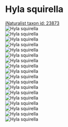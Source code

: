 
Hyla squirella
==============
  
[iNaturalist taxon id: 23873](https://www.inaturalist.org/taxa/23873)  
![Hyla squirella](https://inaturalist-open-data.s3.amazonaws.com/photos/174287823/medium.jpeg)  
![Hyla squirella](https://inaturalist-open-data.s3.amazonaws.com/photos/174287834/medium.jpeg)  
![Hyla squirella](https://inaturalist-open-data.s3.amazonaws.com/photos/174287843/medium.jpeg)  
![Hyla squirella](https://inaturalist-open-data.s3.amazonaws.com/photos/174287858/medium.jpeg)  
![Hyla squirella](https://inaturalist-open-data.s3.amazonaws.com/photos/174287873/medium.jpeg)  
![Hyla squirella](https://inaturalist-open-data.s3.amazonaws.com/photos/15652226/medium.jpeg)  
![Hyla squirella](https://inaturalist-open-data.s3.amazonaws.com/photos/15652225/medium.jpeg)  
![Hyla squirella](https://inaturalist-open-data.s3.amazonaws.com/photos/15652224/medium.jpeg)  
![Hyla squirella](https://inaturalist-open-data.s3.amazonaws.com/photos/15187388/medium.jpeg)  
![Hyla squirella](https://inaturalist-open-data.s3.amazonaws.com/photos/174287823/medium.jpeg)  
![Hyla squirella](https://inaturalist-open-data.s3.amazonaws.com/photos/174287834/medium.jpeg)  
![Hyla squirella](https://inaturalist-open-data.s3.amazonaws.com/photos/174287843/medium.jpeg)  
![Hyla squirella](https://inaturalist-open-data.s3.amazonaws.com/photos/174287858/medium.jpeg)  
![Hyla squirella](https://inaturalist-open-data.s3.amazonaws.com/photos/174287873/medium.jpeg)  
![Hyla squirella](https://inaturalist-open-data.s3.amazonaws.com/photos/15652226/medium.jpeg)  
![Hyla squirella](https://inaturalist-open-data.s3.amazonaws.com/photos/15652225/medium.jpeg)  
![Hyla squirella](https://inaturalist-open-data.s3.amazonaws.com/photos/15652224/medium.jpeg)  
![Hyla squirella](https://inaturalist-open-data.s3.amazonaws.com/photos/15187388/medium.jpeg)